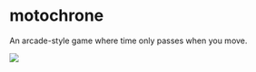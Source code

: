 # motochrone
An arcade-style game where time only passes when you move.

<img src="https://user-images.githubusercontent.com/22968625/63206845-8105f700-c071-11e9-9a0f-8d61e3bf4faa.png">
